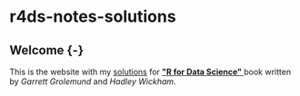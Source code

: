 # r4ds-notes-solutions

## Welcome {-}
This is the website with my [solutions](https://discoverdata.github.io/r4ds-notes-solutions/index.html) for [ __"R for Data Science"__ ](http://r4ds.had.co.nz/index.html) book written by _Garrett Grolemund_ and _Hadley Wickham_.

